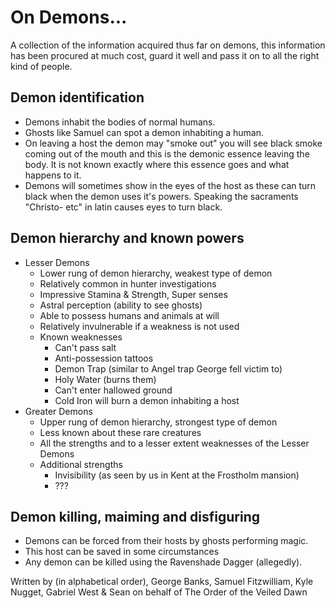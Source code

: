 # On Demons...

A collection of the information acquired thus far on demons, this information has been procured at much cost, guard it well and pass it on to all the right kind of people.

## Demon identification
* Demons inhabit the bodies of normal humans.
* Ghosts like Samuel can spot a demon inhabiting a human.
* On leaving a host the demon may "smoke out" you will see black smoke coming out of the mouth and this is the demonic essence leaving the body. It is not known exactly where this essence goes and what happens to it.
* Demons will sometimes show in the eyes of the host as these can turn black when the demon uses it's powers. Speaking the sacraments "Christo- etc" in latin causes eyes to turn black.

## Demon hierarchy and known powers
* Lesser Demons
  * Lower rung of demon hierarchy, weakest type of demon
  * Relatively common in hunter investigations
  * Impressive Stamina & Strength, Super senses
  * Astral perception (ability to see ghosts)
  * Able to possess humans and animals at will
  * Relatively invulnerable if a weakness is not used
  * Known weaknesses
    * Can't pass salt
    * Anti-possession tattoos
    * Demon Trap (similar to Angel trap George fell victim to)
    * Holy Water (burns them)
    * Can't enter hallowed ground
    * Cold Iron will burn a demon inhabiting a host
* Greater Demons
  * Upper rung of demon hierarchy, strongest type of demon
  * Less known about these rare creatures
  * All the strengths and to a lesser extent weaknesses of the Lesser Demons
  * Additional strengths
    * Invisibility (as seen by us in Kent at the Frostholm mansion)
    * ???
<div style="display: none;">
    * Can **Use Magic** at least as well as a human adept
    * Teleport (like George)
    * Telekinesis
</div>

## Demon killing, maiming and disfiguring
* Demons can be forced from their hosts by ghosts performing magic.
* This host can be saved in some circumstances
* Any demon can be killed using the Ravenshade Dagger (allegedly).

Written by (in alphabetical order), George Banks, Samuel Fitzwilliam, Kyle Nugget, Gabriel West & Sean on behalf of The Order of the Veiled Dawn